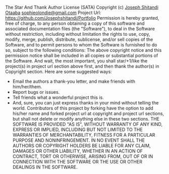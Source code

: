 The Star And Thank Author License (SATA)
Copyright (c) [Joseph Shitandi Otaaba](https://github.com/Josephshitandi) <sophieolondie@gmail.com>
Project Url: https://github.com/Josephshitandi/Portfolio
Permission is hereby granted, free of charge, to any person obtaining a copy
of this software and associated documentation files (the "Software"), to deal
in the Software without restriction, including without limitation the rights
to use, copy, modify, merge, publish, distribute, sublicense, and/or sell
copies of the Software, and to permit persons to whom the Software is
furnished to do so, subject to the following conditions:
The above copyright notice and this permission notice shall be included in
all copies or substantial portions of the Software.
And wait, the most important, you shall star/+1/like the project(s) in project url
section above first, and then thank the author(s) in Copyright section.
Here are some suggested ways:
 - Email the authors a thank-you letter, and make friends with him/her/them.
 - Report bugs or issues.
 - Tell friends what a wonderful project this is.
 - And, sure, you can just express thanks in your mind without telling the world.
Contributors of this project by forking have the option to add his/her name and
forked project url at copyright and project url sections, but shall not delete
or modify anything else in these two sections.
THE SOFTWARE IS PROVIDED "AS IS", WITHOUT WARRANTY OF ANY KIND, EXPRESS OR
IMPLIED, INCLUDING BUT NOT LIMITED TO THE WARRANTIES OF MERCHANTABILITY,
FITNESS FOR A PARTICULAR PURPOSE AND NONINFRINGEMENT. IN NO EVENT SHALL THE
AUTHORS OR COPYRIGHT HOLDERS BE LIABLE FOR ANY CLAIM, DAMAGES OR OTHER
LIABILITY, WHETHER IN AN ACTION OF CONTRACT, TORT OR OTHERWISE, ARISING FROM,
OUT OF OR IN CONNECTION WITH THE SOFTWARE OR THE USE OR OTHER DEALINGS IN
THE SOFTWARE.
